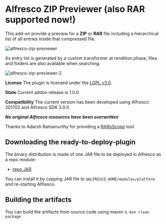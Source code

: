 
Alfresco ZIP Previewer (also RAR supported now!)
================================================

This add-on provide a preview for a **ZIP** or **RAR** file including a hierarchical list of all entries inside that compressed file.

![alfresco-zip-previewer](https://cloud.githubusercontent.com/assets/5584952/26724443/b9c0bda8-4799-11e7-978d-6da9a4ca802f.png)

As entry list is generated by a custom transformer at rendition phase, files and folders are also available when searching.

![alfresco-zip-previewer-2](https://cloud.githubusercontent.com/assets/5584952/26724456/c65aa3d0-4799-11e7-8fa1-ad3655507f3a.png)

**License**
The plugin is licensed under the [LGPL v3.0](http://www.gnu.org/licenses/lgpl-3.0.html). 

**State**
Current addon release is 1.0.0

**Compatibility**
The current version has been developed using Alfresco 201702 and Alfresco SDK 3.0.0

***No original Alfresco resources have been overwritten***

Thanks to Adarsh Ramamurthy for providing a [RARoScope](https://github.com/radarsh/raroscope) tool.

Downloading the ready-to-deploy-plugin
--------------------------------------
The binary distribution is made of one JAR file to be deployed in Alfresco as a repo module:

* [repo JAR](https://github.com/keensoft/alfresco-zip-previewer/releases/download/1.0.0/zip-previewer-repo-1.0.0.jar)

You can install it by copying JAR file to `$ALFRESCO_HOME/modules/platform` and re-starting Alfresco.


Building the artifacts
----------------------
You can build the artifacts from source code using maven
```$ mvn clean package```